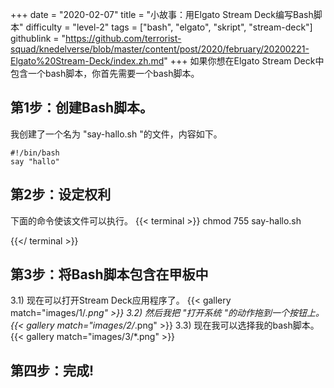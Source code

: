 +++
date = "2020-02-07"
title = "小故事：用Elgato Stream Deck编写Bash脚本"
difficulty = "level-2"
tags = ["bash", "elgato", "skript", "stream-deck"]
githublink = "https://github.com/terrorist-squad/knedelverse/blob/master/content/post/2020/february/20200221-Elgato%20Stream-Deck/index.zh.md"
+++
如果你想在Elgato Stream Deck中包含一个bash脚本，你首先需要一个bash脚本。
## 第1步：创建Bash脚本。
我创建了一个名为 "say-hallo.sh "的文件，内容如下。
```
#!/bin/bash
say "hallo"

```

## 第2步：设定权利
下面的命令使该文件可以执行。
{{< terminal >}}
chmod 755 say-hallo.sh

{{</ terminal >}}

## 第3步：将Bash脚本包含在甲板中
3.1) 现在可以打开Stream Deck应用程序了。
{{< gallery match="images/1/*.png" >}}
3.2) 然后我把 "打开系统 "的动作拖到一个按钮上。
{{< gallery match="images/2/*.png" >}}
3.3) 现在我可以选择我的bash脚本。
{{< gallery match="images/3/*.png" >}}

## 第四步：完成!
